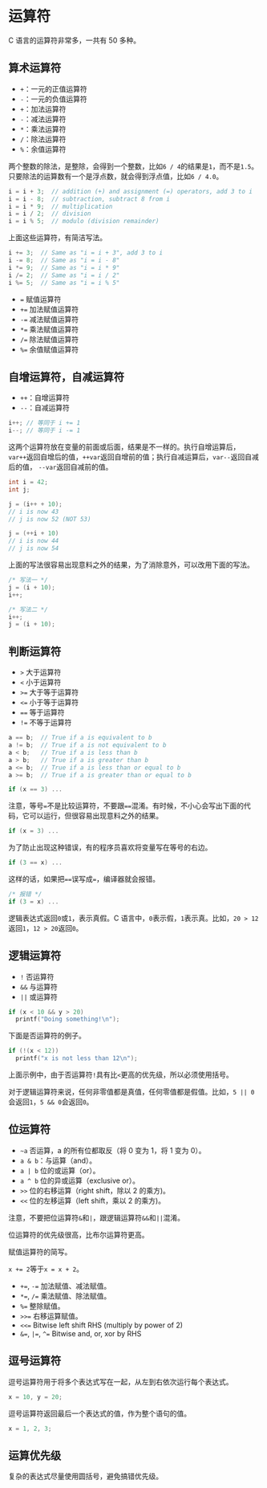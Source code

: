 # 运算符

C 语言的运算符非常多，一共有 50 多种。

## 算术运算符

- `+`：一元的正值运算符
- `-`：一元的负值运算符
- `+`：加法运算符
- `-`：减法运算符
- `*`：乘法运算符
- `/`：除法运算符
- `%`：余值运算符

两个整数的除法，是整除，会得到一个整数，比如`6 / 4`的结果是`1`，而不是`1.5`。只要除法的运算数有一个是浮点数，就会得到浮点值，比如`6 / 4.0`。


```c
i = i + 3;  // addition (+) and assignment (=) operators, add 3 to i
i = i - 8;  // subtraction, subtract 8 from i
i = i * 9;  // multiplication
i = i / 2;  // division
i = i % 5;  // modulo (division remainder)
```

上面这些运算符，有简洁写法。

```c
i += 3;  // Same as "i = i + 3", add 3 to i
i -= 8;  // Same as "i = i - 8"
i *= 9;  // Same as "i = i * 9"
i /= 2;  // Same as "i = i / 2"
i %= 5;  // Same as "i = i % 5"
```

- `=` 赋值运算符
- `+=` 加法赋值运算符
- `-=` 减法赋值运算符
- `*=` 乘法赋值运算符
- `/=` 除法赋值运算符
- `%=` 余值赋值运算符

## 自增运算符，自减运算符

- `++`：自增运算符
- `--`：自减运算符

```c
i++; // 等同于 i += 1
i--; // 等同于 i -= 1
```

这两个运算符放在变量的前面或后面，结果是不一样的。执行自增运算后，`var++`返回自增后的值，`++var`返回自增前的值；执行自减运算后，`var--`返回自减后的值， `--var`返回自减前的值。

```c
int i = 42;
int j;

j = (i++ + 10);
// i is now 43
// j is now 52 (NOT 53)

j = (++i + 10)
// i is now 44
// j is now 54
```

上面的写法很容易出现意料之外的结果，为了消除意外，可以改用下面的写法。

```c
/* 写法一 */
j = (i + 10);
i++;

/* 写法二 */
i++;
j = (i + 10);
```

## 判断运算符

- `>` 大于运算符
- `<` 小于运算符
- `>=` 大于等于运算符
- `<=` 小于等于运算符
- `==` 等于运算符
- `!=` 不等于运算符

```c
a == b;  // True if a is equivalent to b
a != b;  // True if a is not equivalent to b
a < b;   // True if a is less than b
a > b;   // True if a is greater than b
a <= b;  // True if a is less than or equal to b
a >= b;  // True if a is greater than or equal to b
```

```c
if (x == 3) ...
```

注意，等号`=`不是比较运算符，不要跟`==`混淆。有时候，不小心会写出下面的代码，它可以运行，但很容易出现意料之外的结果。

```c
if (x = 3) ...
```

为了防止出现这种错误，有的程序员喜欢将变量写在等号的右边。

```c
if (3 == x) ...
```

这样的话，如果把`==`误写成`=`，编译器就会报错。

```c
/* 报错 */
if (3 = x) ...
```

逻辑表达式返回`0`或`1`，表示真假。C 语言中，`0`表示假，`1`表示真。比如，`20 > 12`返回`1`，`12 > 20`返回`0`。

## 逻辑运算符

- `!` 否运算符
- `&&` 与运算符
- `||` 或运算符

```c
if (x < 10 && y > 20)
  printf("Doing something!\n");
```

下面是否运算符的例子。

```c
if (!(x < 12))
  printf("x is not less than 12\n");
```

上面示例中，由于否运算符`!`具有比`<`更高的优先级，所以必须使用括号。

对于逻辑运算符来说，任何非零值都是真值，任何零值都是假值。比如，`5 || 0`会返回`1`，`5 && 0`会返回`0`。

## 位运算符

- `~a` 否运算，a 的所有位都取反（将 0 变为 1，将 1 变为 0）。
- `a & b`：与运算（and）。
- `a | b` 位的或运算（or）。
- `a ^ b` 位的异或运算（exclusive or）。
- `>>` 位的右移运算（right shift，除以 2 的乘方)。
- `<<` 位的左移运算（left shift，乘以 2 的乘方)。

注意，不要把位运算符`&`和`|`，跟逻辑运算符`&&`和`||`混淆。

位运算符的优先级很高，比布尔运算符更高。

赋值运算符的简写。

`x += 2`等于`x = x + 2`。

- `+=`, `-=` 加法赋值、减法赋值。
- `*=`, `/=` 乘法赋值、除法赋值。
- `%=` 整除赋值。
- `>>=` 右移运算赋值。
- `<<=` Bitwise left shift RHS (multiply by power of 2)
- `&=`, `|=`, `^=` Bitwise and, or, xor by RHS

## 逗号运算符

逗号运算符用于将多个表达式写在一起，从左到右依次运行每个表达式。

```c
x = 10, y = 20;
```

逗号运算符返回最后一个表达式的值，作为整个语句的值。

```c
x = 1, 2, 3;
```

## 运算优先级

复杂的表达式尽量使用圆括号，避免搞错优先级。

